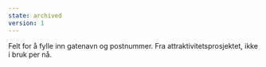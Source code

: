 ```yaml
---
state: archived
version: 1
---
```

Felt for å fylle inn gatenavn og postnummer. Fra attraktivitetsprosjektet, ikke i bruk per nå.
